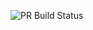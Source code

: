  ![PR Build Status](https://github.com/<CMHZMAN>/<FirstGithubExersise>/actions/workflows/pr-check.yml/badge.svg)
